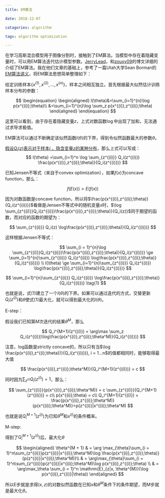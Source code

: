 ```yaml
---
title: EM算法

date: 2018-12-07

catagories: algorithm

tags: algorithm optimization

---
```


在学习高斯混合模型用于图像分割时，接触到了EM算法。当模型中存在着隐藏变量时，可以用EM算法迭代估计模型参数。[JerryLead](http://www.cnblogs.com/jerrylead/archive/2011/04/06/2006936.html)，和[zouxy09](https://blog.csdn.net/zouxy09/article/details/8537620)的博文详细的介绍了EM算法。我在他们文章的基础上，参考了一篇Utah大学Sean Borman的[EM算法讲义](https://www.cs.utah.edu/~piyush/teaching/EM_algorithm.pdf)，将EM算法思想简单整理如下：

给定训练样本$\{x^{(1)},x^{(2)},…,x^{(n)}\}$，样本之间相互独立。首先根据最大似然估计训练样本分布的参数：  

$$
\begin{equation}
\begin{aligned}
l(\theta)&=\sum_{i=1}^{n}\log p(x^{(i)};\theta)\\
&=\sum_{i=1}^{n}\log \sum_z p(x^{(i)},z^{(i)};\theta)
\end{aligned}
\end{equation}
$$

这里可以看到，由于存在着隐藏变量$z$，上式对数函数$\log$中出现了加和，无法通过求导求极值。 

EM算法可以通过不断确定该似然函数$l(\theta)$的下界，得到令似然函数最大的参数$\theta$。  

<u>假设$Q_i(z)$表示对于样本$i$ ，隐含变量$z$的某种分布</u>，那么上式可以写成：  
$$
l(\theta) =\sum_{i=1}^n \log \sum_{z^{(i)}} Q_i(z^{(i)}) \frac{p(x^{(i)},z^{(i)};\theta)}{Q_i(z^{(i)})}
$$

已知Jensen不等式（来自于convex optimization），如果$f(x)$为concave function，那么：  

$$
f(E(x))>E(f(x))
$$

因为对数函数是concave function，所以将$\frac{p(x^{(i)},z^{(i)};\theta)}{Q_i(z^{(i)})}$看做是Jensen不等式中的随机变量$x$时，$\log \sum_{z^{(i)}}Q_i(z^{(i)})\frac{p(x^{(i)},z^{(i)};\theta)}{Q_i(z)}$同于期望的函数，而对应的函数的期望为：  

$$
\sum_{z^{(i)}} Q_i(z) \log\frac{p(x^{(i)},z^{(i)};\theta)}{Q_i(z^{(i)})}
$$

这样根据Jensen不等式：  

$$
\sum_{i = 1}^{n}\log \sum_{z^{(i)}}Q_i(z^{(i)})\frac{p(x^{(i)},z^{(i)};\theta)}{Q_i(z^{(i)})} \ge
\sum_{i=1}^{n}\sum_{z^{(i)}} Q_i(z^{(i)}) \log\frac{p(x^{(i)},z^{(i)};\theta)}{Q_i(z^{(i)})} \\
l(\theta) \ge \sum_{i=1}^{n}\sum_{z^{(i)}} Q_i(z^{(i)}) \log\frac{p(x^{(i)},z^{(i)};\theta)}{Q_i(z^{(i)})}
$$

$$
\sum_{i=1}^{n}\sum_{z^{(i)}} Q_i(z^{(i)}) \log\frac{p(x^{(i)},z^{(i)};\theta)}{Q_i(z^{(i)})} \tag{1}
$$



也就是说，式$(1)$建立了一个$l(\theta)$的下界。如果可以通过迭代的方式，交替更新$Q_i(z^{(i)})$和$\theta$使式$(1)$最大化，就可以得到最大化的$l(\theta)$。  


E-step：  

假设我们已知第$M$次迭代的结果$\theta^M$，那么  

$$
Q_i^{M+1}(z^{(i)}) = \arg\max \sum_z Q_i(z^{(i)})\log\frac{p(x^{(i)},z^{(i)};\theta^M)}{Q_i(z^{(i)})}
$$

注意，log函数是strictly concave的，所以只有当$\log \frac{p(x^{(i)},z^{(i);\theta})}{Q_i(z^{(i)})}, i = 1...n$的值都相同时，能够取得最大值  

$$
\frac{p(x^{(i)},z^{(i)};\theta^M)}{Q_i^{M+1}(z^{(i)})} = c
$$

同时因为$\sum_{z^{(i)}} Q_i(z^{(i)})=1$，那么：  

$$
\sum_{z^{(i)}}{p(x^{(i)},z^{(i)};\theta^M)} = c \sum_{z^{(i)}}{Q_i^{M+1}(z^{(i)})} = c\\
p(x^{(i)};\theta) = c\\
Q_i^{M+1}(z^{(i)}) = \frac{p(x^{(i)},z^{(i)};\theta^M)}{p(x^{(i)};\theta^M)}=p(z^{(i)}|x^{(i)};\theta^M)
$$

也就是说$Q_i^{M+1}(z^{(i)})$为已知$\theta ^ M$和$x^{(i)}$的条件概率。  

M-step:  

得到了$Q_i^{M +1}(z^{(i)})$后，最大化$\theta$  

$$
\begin{aligned}
\theta^{M + 1} & = \arg \max_{\theta}\sum_{i = 1}^n\sum_{z^{(i)}}p(z^{(i)}|x^{(i)};\theta^M)\log \frac{p(x^{(i)},z^{(i)};\theta)}{p(z^{(i)}|x^{(i)};\theta^M)}\\
& = \arg\max_{\theta}\sum_{i = 1}^n\sum_{z^{(i)}}p(z^{(i)}|x^{(i)};\theta^M)\log p(x^{(i)},z^{(i)};\theta) \\
& = \arg\max_\theta \sum_{i = 1}^n \mathrm{E}_{z|x, \theta^{M}}(\log p(x^{(i)},z^{(i)}|\theta))
\end{aligned}
$$

所以E步就是求得$(x,z)$的对数似然函数在已知$x$和$\theta^M$条件下的条件期望，而M步就是最大化$\theta$。  
